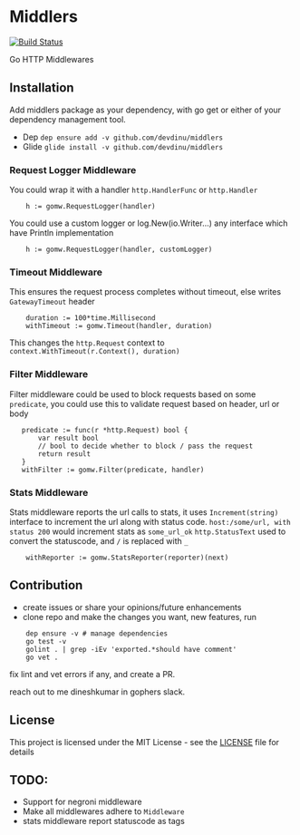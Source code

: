# Middlers
[![Build Status](https://travis-ci.org/devdinu/middlers.svg?branch=master)](https://travis-ci.org/devdinu/middlers)

Go HTTP Middlewares

## Installation
Add middlers package as your dependency, with go get or either of your dependency management tool.
- Dep `dep ensure add -v github.com/devdinu/middlers`
- Glide `glide install -v github.com/devdinu/middlers`

### Request Logger Middleware

You could wrap it with a handler `http.HandlerFunc` or `http.Handler`
``` 
    h := gomw.RequestLogger(handler)
```

You could use a custom logger or log.New(io.Writer...) any interface which have Println implementation
```
    h := gomw.RequestLogger(handler, customLogger)
```

### Timeout Middleware

This ensures the request process completes without timeout, else writes `GatewayTimeout` header
```
    duration := 100*time.Millisecond
    withTimeout := gomw.Timeout(handler, duration)
```
This changes the `http.Request` context to `context.WithTimeout(r.Context(), duration)`

### Filter Middleware
Filter middleware could be used to block requests based on some `predicate`, you could use this to validate request based on header, url or body
 ```
    predicate := func(r *http.Request) bool {
        var result bool
        // bool to decide whether to block / pass the request
        return result
    }
    withFilter := gomw.Filter(predicate, handler)
```
### Stats Middleware
Stats middleware reports the url calls to stats, it uses `Increment(string)` interface to increment the url along with status code. `host:/some/url, with status 200`
would increment stats as `some_url_ok` `http.StatusText` used to convert the statuscode, and `/` is replaced with `_`
```
    withReporter := gomw.StatsReporter(reporter)(next)
```

## Contribution
- create issues or share your opinions/future enhancements
- clone repo and make the changes you want, new features, run
```
    dep ensure -v # manage dependencies
    go test -v
    golint . | grep -iEv 'exported.*should have comment'
    go vet .
```
fix lint and vet errors if any, and create a PR.

reach out to me dineshkumar in gophers slack.

## License

This project is licensed under the MIT License - see the [LICENSE](LICENSE) file for details

## TODO:
- Support for negroni middleware
- Make all middlewares adhere to `Middleware`
- stats middleware report statuscode as tags
